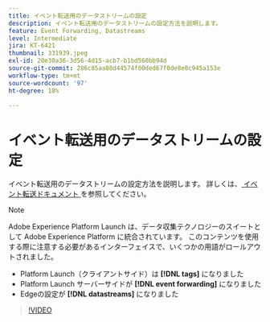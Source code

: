 ```yaml
---
title: イベント転送用のデータストリームの設定
description: イベント転送用のデータストリームの設定方法を説明します。
feature: Event Forwarding, Datastreams
level: Intermediate
jira: KT-6421
thumbnail: 331939.jpeg
exl-id: 20e30a36-3d56-4d15-acb7-b1bd560bb94d
source-git-commit: 286c85aa88d44574f00ded67f0de8e0c945a153e
workflow-type: tm+mt
source-wordcount: '97'
ht-degree: 18%

---
```


# イベント転送用のデータストリームの設定

イベント転送用のデータストリームの設定方法を説明します。 詳しくは、[ イベント転送ドキュメント ](https://experienceleague.adobe.com/docs/experience-platform/tags/event-forwarding/getting-started.html#create-a-datastream) を参照してください。


>[!NOTE]
>
>Adobe Experience Platform Launch は、データ収集テクノロジーのスイートとして Adobe Experience Platform に統合されています。 このコンテンツを使用する際に注意する必要があるインターフェイスで、いくつかの用語がロールアウトされました。
> 
> * Platform Launch（クライアントサイド）は **[!DNL tags]** になりました
> * Platform Launch サーバーサイドが **[!DNL event forwarding]** になりました
> * Edgeの設定が **[!DNL datastreams]** になりました

>[!VIDEO](https://video.tv.adobe.com/v/331939?learn=on&enablevpops)
